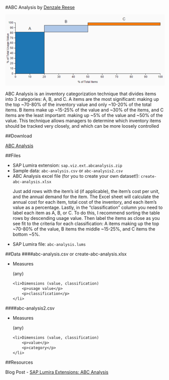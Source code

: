 #ABC Analysis
by [Denzale Reese](https://people.sap.com/denzalereese)

![ABC Analysis Chart](abc-chart.png)

ABC Analysis is an inventory categorization technique that divides items into 3 categories: A, B, and C. A items are the most significant: making up the top ~70-80% of the inventory value and only ~10-20% of the total items. B items make up ~15-25% of the value and ~30% of the items, and C items are the least important: making up ~5% of the value and ~50% of the value. This technique allows managers to determine which inventory items should be tracked very closely, and which can be more loosely controlled

##Download

[ABC Analysis](https://github.com/SAP/lumira-extension-viz/blob/master/ABC_Analysis/sap.viz.ext.abcanalysis.zip?raw=true)

##Files
<ul>
	<li>
		SAP Lumira extension: <code>sap.viz.ext.abcanalysis.zip</code>
	</li>
	<li>
		Sample data: <code>abc-analysis.csv</code> or <code>abc-analysis2.csv</code>
	</li>
	<li>ABC Analysis excel file (for you to create your own dataset!): 	<code>create-abc-analysis.xlsx</code>
		<p>Just add rows with the item’s id (if applicable), the item’s cost per unit, and the annual demand for the item. The Excel sheet will calculate the annual cost for each item, total cost of the inventory, and each item’s value as a percentage. Lastly, in the “classification” column you need to label each item as A, B, or C. To do this, I recommend sorting the table rows by descending usage value. Then label the items as close as you see fit to the criteria for each classification: A items making up the top ~70-80% of the value, B items the middle ~15-25%, and C items the bottom ~5%.</p>
	<li>
		SAP Lumira file: <code>abc-analysis.lums</code>
	</li>
</ul>

##Data
####abc-analysis.csv or create-abc-analysis.xlsx
<ul>
	<li>Measures
		<p>(any)</p>
	</li>

	<li>Dimensions (value, classification)
		<p>usage value</p>
		<p>classification</p>
	</li>
</ul>

####abc-analysis2.csv

<ul>
	<li>Measures
		<p>(any)</p>
	</li>

	<li>Dimensions (value, classification)
		<p>value</p>
		<p>category</p>
	</li>
</ul>

##Resources

Blog Post -
[SAP Lumira Extensions: ABC Analysis](https://github.com/denzalereese/lumira-extension-viz/blob/master/ABC_Analysis/sap.viz.ext.abcanalysis.zip?raw=true)



